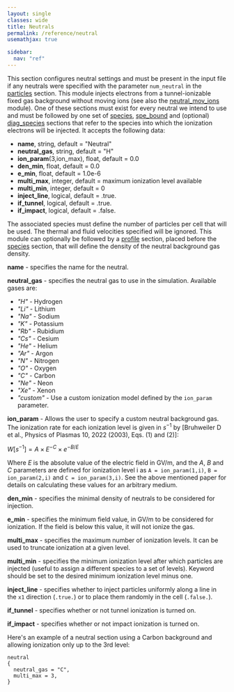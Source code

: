 ```yaml
---
layout: single
classes: wide
title: Neutrals
permalink: /reference/neutral
usemathjax: true

sidebar:
  nav: "ref"
---
```


This section configures neutral settings and must be present in the
input file if any neutrals were specified with the parameter `num_neutral`
in the [particles](Particles.md) section. This module injects electrons from a tunnel-ionizable fixed gas background without moving ions (see also the
[neutral_mov_ions](Neutrals_with_Moving_Ions.md) module). One of these sections must exist for every
neutral we intend to use and must be followed by one set of [species](Species.md), [spe_bound](Species_Boundary.md) and (optional) [diag_species](Species_Diagnostics.md) sections that refer to the species into which
the ionization electrons will be injected. It accepts the following
data:

- **name**, string, default = "Neutral"
- **neutral_gas**, string, default = "H"
- **ion_param**(3,ion_max), float, default = 0.0
- **den_min**, float, default = 0.0
- **e_min**, float, default = 1.0e-6
- **multi_max**, integer, default = maximum ionization level available
- **multi_min**, integer, default = 0
- **inject_line**, logical, default = .true.
- **if_tunnel**, logical, default = .true.
- **if_impact**, logical, default = .false.

The associated species must define the number of particles per cell that
will be used. The thermal and fluid velocities specified will be
ignored. This module can optionally be followed by a [profile](Profile.md) section, placed before the [species](Species.md)
section, that will define the density of the neutral background gas
density.

**name** - specifies the name for the neutral.

**neutral_gas** - specifies the neutral gas to use in the simulation.
Available gases are:

- *"H"* - Hydrogen
- *"Li"* - Lithium
- *"Na"* - Sodium
- *"K"* - Potassium
- *"Rb"* - Rubidium
- *"Cs"* - Cesium
- *"He"* - Helium
- *"Ar"* - Argon
- *"N"* - Nitrogen
- *"O"* - Oxygen
- *"C"* - Carbon
- *"Ne"* - Neon
- *"Xe"* - Xenon
- *"custom"* - Use a custom ionization model defined by the `ion_param`
  parameter.

**ion_param** - Allows the user to specify a custom neutral background
gas. The ionization rate for each ionization level is given in $s^{-1}$
by \[Bruhweiler D et al., Physics of Plasmas 10, 2022 (2003), Eqs. (1)
and (2)\]:

$W[s^{-1}] = A \times E^{-C} \times e^{-B/E}$

Where $E$ is the absolute value of the electric field in GV/m, and the
$A$, $B$ and $C$ parameters are defined for ionization level i as `A =
ion_param(1,i)`, `B = ion_param(2,i)` and `C = ion_param(3,i)`. See the
above mentioned paper for details on calculating these values for an
arbitrary medium.

**den_min** - specifies the minimal density of neutrals to be considered
for injection.

**e_min** - specifies the minimum field value, in GV/m to be considered
for ionization. If the field is below this value, it will not ionize the
gas.

**multi_max** - specifies the maximum number of ionization levels. It can
be used to truncate ionization at a given level.

**multi_min** - specifies the minimum ionization level after which
particles are injected (useful to assign a different species to a set of
levels). Keyword should be set to the desired minimum ionization level
minus one.

**inject_line** - specifies whether to inject particles uniformly along a
line in the `x1` direction (`.true.`) or to place them randomly in the cell
(`.false.`).

**if_tunnel** - specifies whether or not tunnel ionization is turned on.

**if_impact** - specifies whether or not impact ionization is turned on.

Here's an example of a neutral section using a Carbon background and
allowing ionization only up to the 3rd level:

```text
neutral
{
  neutral_gas = "C",
  multi_max = 3,
}
```
